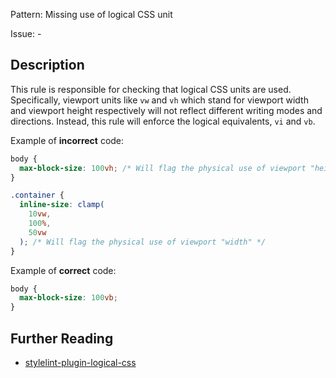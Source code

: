 Pattern: Missing use of logical CSS unit

Issue: -

## Description

This rule is responsible for checking that logical CSS units are used. Specifically, viewport units like `vw` and `vh` which stand for viewport width and viewport height respectively will not reflect different writing modes and directions. Instead, this rule will enforce the logical equivalents, `vi` and `vb`.

Example of **incorrect** code:

```css
body {
  max-block-size: 100vh; /* Will flag the physical use of viewport "height" */
}

.container {
  inline-size: clamp(
    10vw,
    100%,
    50vw
  ); /* Will flag the physical use of viewport "width" */
}
```

Example of **correct** code:

```css
body {
  max-block-size: 100vb;
}
```

## Further Reading

* [stylelint-plugin-logical-css](https://github.com/yuschick/stylelint-plugin-logical-css#pluginuse-logical-units)